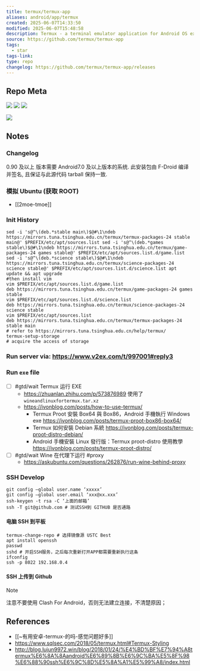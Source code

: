 ```yaml
---
title: termux/termux-app
aliases: android/app/termux
created: 2025-06-07T14:33:50
modified: 2025-06-07T15:48:58
description: Termux - a terminal emulator application for Android OS extendible by variety of packages.
source: https://github.com/termux/termux-app
tags:
  - star
tags-link: 
type: repo
changelog: https://github.com/termux/termux-app/releases
---
```


## Repo Meta

![](https://img.shields.io/github/stars/termux/termux-app?style=for-the-badge&label=stars) ![](https://img.shields.io/github/repo-size/termux/termux-app?style=for-the-badge&label=size) ![](https://img.shields.io/github/created-at/termux/termux-app?style=for-the-badge&label=since)

[![](https://github-readme-stats.vercel.app/api/pin/?username=termux&repo=termux-app&bg_color=00000000)](https://github.com/termux/termux-app)

## Notes
### Changelog
0.90 及以上 版本需要 Android7.0 及以上版本的系统. 此安装包由 F-Droid 编译并签名, 且保证与此源代码 tarball 保持一致.

### 模拟 Ubuntu (获取 ROOT)

- [[2moe-tmoe]]

### Init History

```shell
sed -i 's@^\(deb.*stable main\)$@#\1\ndeb https://mirrors.tuna.tsinghua.edu.cn/termux/termux-packages-24 stable main@' $PREFIX/etc/apt/sources.list sed -i 's@^\(deb.*games stable\)$@#\1\ndeb https://mirrors.tuna.tsinghua.edu.cn/termux/game-packages-24 games stable@' $PREFIX/etc/apt/sources.list.d/game.list sed -i 's@^\(deb.*science stable\)$@#\1\ndeb https://mirrors.tuna.tsinghua.edu.cn/termux/science-packages-24 science stable@' $PREFIX/etc/apt/sources.list.d/science.list apt update && apt upgrade
#then install vim
vim $PREFIX/etc/apt/sources.list.d/game.list
deb https://mirrors.tuna.tsinghua.edu.cn/termux/game-packages-24 games stable
vim $PREFIX/etc/apt/sources.list.d/science.list
deb https://mirrors.tuna.tsinghua.edu.cn/termux/science-packages-24 science stable
vim $PREFIX/etc/apt/sources.list
deb https://mirrors.tuna.tsinghua.edu.cn/termux/termux-packages-24 stable main
# refer to https://mirrors.tuna.tsinghua.edu.cn/help/termux/
termux-setup-storage
# acquire the access of storage
```

### Run server via: https://www.v2ex.com/t/997001#reply3

### Run `exe` file

- [ ] #gtd/wait Termux 运行 EXE
  - https://zhuanlan.zhihu.com/p/573876989 使用了 `wineandlinuxfortermux.tar.xz`
  - https://ivonblog.com/posts/how-to-use-termux/
    - Termux Proot 安裝 Box64 與 Box86，Android 手機執行 Windows exe
      https://ivonblog.com/posts/termux-proot-box86-box64/
    - Termux 如何安裝 Debian 系統
      https://ivonblog.com/posts/termux-proot-distro-debian/
    - Android 手機安裝 Linux 發行版：Termux proot-distro 使用教學
      https://ivonblog.com/posts/termux-proot-distro/
- [ ] #gtd/wait Wine 在代理下运行 #proxy
  - https://askubuntu.com/questions/262876/run-wine-behind-proxy

### SSH Develop

```shell
git config –global user.name ‘xxxxx’
git config –global user.email ‘xxx@xx.xxx’
ssh-keygen -t rsa -C ‘上面的邮箱’
ssh -T git@github.com # 测试SSH到 GITHUB 是否通路
```

#### 电脑 SSH 到平板

```shell
termux-change-repo # 选择镜像源 USTC Best
apt install openssh
passwd
sshd # 开启SSH服务，之后每次重新打开APP都需要重新执行这条
ifconfig
ssh -p 8022 192.168.0.4
```

#### SSH 上传到 Github

> [!note]
> 注意不要使用 Clash For Android，否则无法建立连接，不清楚原因；

## References
- [[~有用安卓-termux-的吗-感觉问题好多]]
- https://www.sqlsec.com/2018/05/termux.html#Termux-Styling
- http://blog.lujun9972.win/blog/2018/01/24/%E4%BD%BF%E7%94%A8termux%E6%8A%8Aandroid%E6%89%8B%E6%9C%BA%E5%8F%98%E6%88%90ssh%E6%9C%8D%E5%8A%A1%E5%99%A8/index.html

